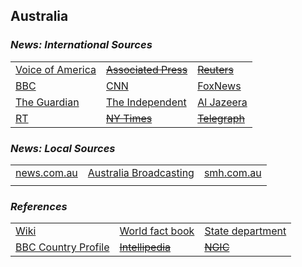 ## Australia ##

### _News: International Sources_ ###
|   |   |   |
| --- | --- | --- |
| [Voice of America]() | [~~Associated Press~~]() | [~~Reuters~~]() |
| [BBC](https://www.bbc.com/news/world/australia) | [CNN](https://www.cnn.com/australia) | [FoxNews](https://www.foxnews.com/category/world/world-regions/australia) |
| [The Guardian](https://www.theguardian.com/australia-news)  | [The Independent]() | [Al Jazeera](https://www.aljazeera.com/topics/country/australia.html) |
| [RT](https://www.rt.com/tags/australia/) | [~~NY Times~~]() | [~~Telegraph~~]() |

### _News: Local Sources_ ###
|   |   |   |
| --- | --- | --- |
| [news.com.au](https://www.news.com.au/) | [Australia Broadcasting](https://www.abc.net.au/news/) | [smh.com.au](https://www.smh.com.au/) |
| | | |


### _References_ ###
|   |   |   |
| --- | --- | --- |
| [Wiki](https://en.wikipedia.org/wiki/Australia) | [World fact book](https://www.cia.gov/library/publications/the-world-factbook/geos/as.html) | [State department](https://www.state.gov/countries-areas/australia/) |
| [BBC Country Profile](https://www.bbc.com/news/world-asia-15674351) | [~~Intellipedia~~]() | [~~NGIC~~]() |

